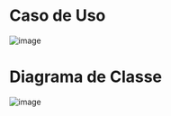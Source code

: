 # Caso de Uso

![image](https://github.com/JoaoEnrique/vcp-alugar-carro/assets/87030375/6ecaf276-58e8-4d26-a92d-e868d5eab19a)

# Diagrama de Classe
![image](https://github.com/JoaoEnrique/vcp-alugar-carro/assets/87030375/eb0bff80-fb36-495e-baf3-33131def5c77)
